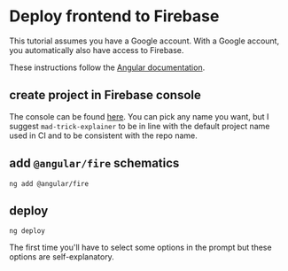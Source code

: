 # Deploy frontend to Firebase

This tutorial assumes you have a Google account. With a Google account, you automatically also have access to Firebase.

These instructions follow the [Angular documentation](https://angular.io/start/start-deployment#hosting-an-angular-app-on-firebase).

## create project in Firebase console

The console can be found [here](https://console.firebase.google.com/). You can pick any name you want, but I suggest `mad-trick-explainer` to be in line with the default project name used in CI and to be consistent with the repo name.

## add `@angular/fire` schematics

```
ng add @angular/fire
```

## deploy

```
ng deploy
```

The first time you'll have to select some options in the prompt but these options are self-explanatory.

